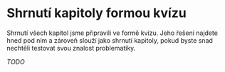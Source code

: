 # Shrnutí kapitoly formou kvízu

Shrnutí všech kapitol jsme připravili ve formě kvízu. Jeho řešení najdete hned pod ním a zároveň slouží jako shrnutí kapitoly, pokud byste snad nechtěli testovat svou znalost problematiky.

*TODO*
